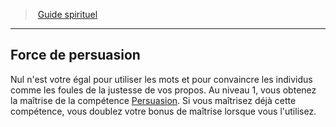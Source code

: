 ﻿---
!Generic
Id: cleric_guide_hd.md#force-de-persuasion
ParentLink: cleric_guide_hd.md#guide-spirituel
Name: Force de persuasion
ParentName: Guide spirituel
NameLevel: 2
---
> [Guide spirituel](hd_cleric_guide.md)

---

## Force de persuasion

Nul n'est votre égal pour utiliser les mots et pour convaincre les individus comme les foules de la justesse de vos propos. Au niveau 1, vous obtenez la maîtrise de la compétence [Persuasion](hd_abilities_charisma_persuasion.md). Si vous maîtrisez déjà cette compétence, vous doublez votre bonus de maîtrise lorsque vous l'utilisez.

